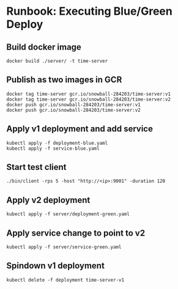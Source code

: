 # Runbook: Executing Blue/Green Deploy

## Build docker image
`docker build ./server/ -t time-server`

## Publish as two images in GCR
```
docker tag time-server gcr.io/snowball-284203/time-server:v1
docker tag time-server gcr.io/snowball-284203/time-server:v2
docker push gcr.io/snowball-284203/time-server:v1
docker push gcr.io/snowball-284203/time-server:v2
```

## Apply v1 deployment and add service
```
kubectl apply -f deployment-blue.yaml
kubectl apply -f service-blue.yaml
```

## Start test client
`./bin/client -rps 5 -host "http://<ip>:9001" -duration 120`

## Apply v2 deployment
`kubectl apply -f server/deployment-green.yaml`

## Apply service change to point to v2
`kubectl apply -f server/service-green.yaml`

## Spindown v1 deployment
`kubectl delete -f deployment time-server-v1`
